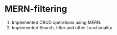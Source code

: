 # MERN-filtering

1. Implemented CRUD operations using MERN.
2. Implemented Search, filter and other functionality
